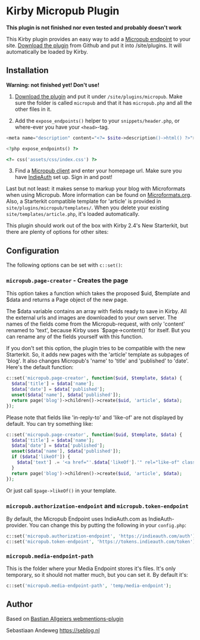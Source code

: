 # Kirby Micropub Plugin

**This plugin is not finished nor even tested and probably doesn't work**

This Kirby plugin provides an easy way to add a  [Micropub endpoint](http://indieweb.org/Micropub) to your site. [Download the plugin](https://github.com/sebsel/kirby-micropub/archive/master.zip) from Github and put it into /site/plugins. It will automatically be loaded by Kirby.

## Installation

**Warning: not finished yet! Don't use!**

1. [Download the plugin](https://github.com/sebsel/kirby-micropub/archive/master.zip) and put it under `/site/plugins/micropub`. Make sure the folder is called `micropub` and that it has `micropub.php` and all the other files in it.

2. Add the `expose_endpoints()` helper to your `snippets/header.php`, or where-ever you have your `<head>`-tag.

  ```php
  <meta name="description" content="<?= $site->description()->html() ?>">

  <?php expose_endpoints() ?>

  <?= css('assets/css/index.css') ?>
  ```

3. Find a [Micropub client](https://indieweb.org/Micropub/Clients) and enter your homepage url. Make sure you have [IndieAuth](https://indieauth.com/setup) set up. Sign in and post!

Last but not least: it makes sense to markup your blog with Microformats when using Micropub. More information can be found on [Microformats.org](http://microformats.org). Also, a Starterkit compatible template for 'article' is provided in `site/plugins/micropub/templates/`. When you delete your existing `site/templates/article.php`, it's loaded automatically.

This plugin should work out of the box with Kirby 2.4's New Starterkit, but there are plenty of options for other sites:

## Configuration

The following options can be set with `c::set()`:

### `micropub.page-creator` - Creates the page

This option takes a function which takes the proposed $uid, $template and $data and returns a Page object of the new page.

The $data variable contains an array with fields ready to save in Kirby. All the external urls and images are downloaded to your own server. The names of the fields come from the Micropub-request, with only 'content' renamed to 'text', because Kirby uses `$page->content()` for itself. But you can rename any of the fields yourself with this function.

If you don't set this option, the plugin tries to be compatible with the new Starterkit. So, it adds new pages with the 'article' template as subpages of 'blog'. It also changes Micropub's 'name' to 'title' and 'published' to 'date'. Here's the default function:

```php
c::set('micropub.page-creator', function($uid, $template, $data) {
  $data['title'] = $data['name'];
  $data['date'] = $data['published'];
  unset($data['name'], $data['published']);
  return page('blog')->children()->create($uid, 'article', $data);
});
```

Please note that fields like 'in-reply-to' and 'like-of' are not displayed by default. You can try something like:

```php
c::set('micropub.page-creator', function($uid, $template, $data) {
  $data['title'] = $data['name'];
  $data['date'] = $data['published'];
  unset($data['name'], $data['published']);
  if ($data['likeOf']) {
    $data['text'] .= '<a href="'.$data['likeOf'].'" rel="like-of" class="u-like-of">I like this page</a>';
  }
  return page('blog')->children()->create($uid, 'article', $data);
});
```

Or just call `$page->likeOf()` in your template.

### `micropub.authorization-endpoint` and `micropub.token-endpoint`
By default, the Micropub Endpoint uses IndieAuth.com as IndieAuth-provider. You can change this by putting the following in your `config.php`:

```php
c::set('micropub.authorization-endpoint', 'https://indieauth.com/auth');
c::set('micropub.token-endpoint', 'https://tokens.indieauth.com/token');
```

### `micropub.media-endpoint-path`

This is the folder where your Media Endpoint stores it's files. It's only temporary, so it should not matter much, but you can set it. By default it's:

```php
c::set('micropub.media-endpoint-path', 'temp/media-endpoint');
```

## Author

Based on [Bastian Allgeiers webmentions-plugin](https://github.com/bastianallgeier/kirby-webmentions)

Sebastiaan Andeweg
https://seblog.nl
